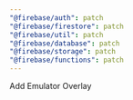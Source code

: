 ```yaml
---
"@firebase/auth": patch
"@firebase/firestore": patch
"@firebase/util": patch
"@firebase/database": patch
"@firebase/storage": patch
"@firebase/functions": patch
---
```


Add Emulator Overlay
